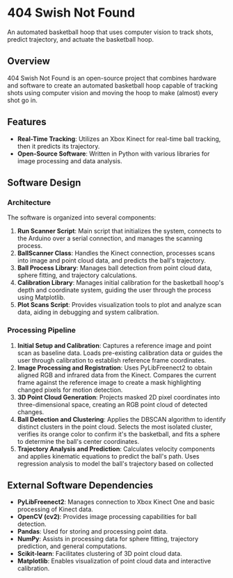 # 404 Swish Not Found

An automated basketball hoop that uses computer vision to track shots, predict trajectory, and actuate the basketball hoop.

## Overview

404 Swish Not Found is an open-source project that combines hardware and software to create an automated basketball hoop capable of tracking shots using computer vision and moving the hoop to make (almost) every shot go in.

## Features

- **Real-Time Tracking**: Utilizes an Xbox Kinect for real-time ball tracking, then it predicts its trajectory.
- **Open-Source Software**: Written in Python with various libraries for image processing and data analysis.

## Software Design

### Architecture

The software is organized into several components:

1. **Run Scanner Script**: Main script that initializes the system, connects to the Arduino over a serial connection, and manages the scanning process.
2. **BallScanner Class**: Handles the Kinect connection, processes scans into image and point cloud data, and predicts the ball's trajectory.
3. **Ball Process Library**: Manages ball detection from point cloud data, sphere fitting, and trajectory calculations.
4. **Calibration Library**: Manages initial calibration for the basketball hoop's depth and coordinate system, guiding the user through the process using Matplotlib.
5. **Plot Scans Script**: Provides visualization tools to plot and analyze scan data, aiding in debugging and system calibration.

### Processing Pipeline

1. **Initial Setup and Calibration**: Captures a reference image and point scan as baseline data. Loads pre-existing calibration data or guides the user through calibration to establish reference frame coordinates.
2. **Image Processing and Registration**: Uses PyLibFreenect2 to obtain aligned RGB and infrared data from the Kinect. Compares the current frame against the reference image to create a mask highlighting changed pixels for motion detection.
3. **3D Point Cloud Generation**: Projects masked 2D pixel coordinates into three-dimensional space, creating an RGB point cloud of detected changes.
4. **Ball Detection and Clustering**: Applies the DBSCAN algorithm to identify distinct clusters in the point cloud. Selects the most isolated cluster, verifies its orange color to confirm it's the basketball, and fits a sphere to determine the ball's center coordinates.
5. **Trajectory Analysis and Prediction**: Calculates velocity components and applies kinematic equations to predict the ball's path. Uses regression analysis to model the ball's trajectory based on collected

## External Software Dependencies

- **PyLibFreenect2**: Manages connection to Xbox Kinect One and basic processing of Kinect data.
- **OpenCV (cv2)**: Provides image processing capabilities for ball detection.
- **Pandas**: Used for storing and processing point data.
- **NumPy**: Assists in processing data for sphere fitting, trajectory prediction, and general computations.
- **Scikit-learn**: Facilitates clustering of 3D point cloud data.
- **Matplotlib**: Enables visualization of point cloud data and interactive calibration.
